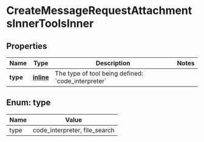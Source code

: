 
# CreateMessageRequestAttachmentsInnerToolsInner

## Properties
| Name | Type | Description | Notes |
| ------------ | ------------- | ------------- | ------------- |
| **type** | [**inline**](#Type) | The type of tool being defined: &#x60;code_interpreter&#x60; |  |


<a id="Type"></a>
## Enum: type
| Name | Value |
| ---- | ----- |
| type | code_interpreter, file_search |



